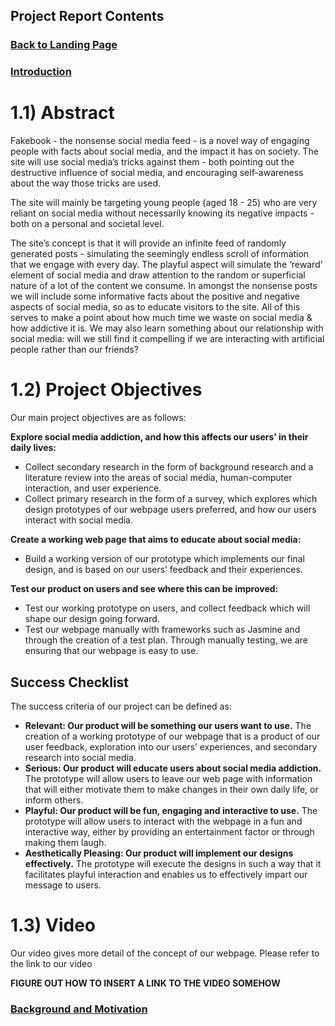 ## Project Report Contents

###  [Back to Landing Page](../README.md)

###  [Introduction](Introduction.md) 

# 1.1) Abstract

Fakebook - the nonsense social media feed - is a novel way of engaging people with facts about social media, and the impact it has on society. The site will use social media’s tricks against them - both pointing out the destructive influence of social media, and encouraging self-awareness about the way those tricks are used.

The site will mainly be targeting young people (aged 18 - 25) who are very reliant on social media without necessarily knowing its negative impacts - both on a personal and societal level. 

The site’s concept is that it will provide an infinite feed of randomly generated posts - simulating the seemingly endless scroll of information that we engage with every day. The playful aspect will simulate the ‘reward’ element of social media and draw attention to the random or superficial nature of a lot of the content we consume. In amongst the nonsense posts we will include some informative facts about the positive and negative aspects of social media, so as to educate visitors to the site. All of this serves to make a point about how much time we waste on social media & how addictive it is. We may also learn something about our relationship with social media: will we still find it compelling if we are interacting with artificial people rather than our friends?

# 1.2) Project Objectives

Our main project objectives are as follows:  

**Explore social media addiction, and how this affects our users’ in their daily lives:**
- Collect secondary research in the form of background research and a literature review into the areas of social media, human-computer interaction, and user experience.
- Collect primary research in the form of a survey, which explores which design prototypes of our webpage users preferred, and how our users interact with social media.

**Create a working web page that aims to educate about social media:** 
- Build a working version of our prototype which implements our final design, and is based on our users’ feedback and their experiences. 

**Test our product on users and see where this can be improved:**
- Test our working prototype on users, and collect feedback which will shape our design going forward.
- Test our webpage manually with frameworks such as Jasmine and through the creation of a test plan. Through manually testing, we are ensuring that our webpage is easy to use. 

## Success Checklist
The success criteria of our project can be defined as:

- **Relevant: Our product will be something our users want to use.** The creation of a working prototype of our webpage that is a product of our user feedback, exploration into our users’ experiences, and secondary research into social media. 
- **Serious: Our product will educate users about social media addiction.** The prototype will allow users to leave our web page with information that will either motivate them to make changes in their own daily life, or inform others. 
- **Playful: Our product will be fun, engaging and interactive to use.** The prototype will allow users to interact with the webpage in a fun and interactive way, either by providing an entertainment factor or through making them laugh.
- **Aesthetically Pleasing: Our product will implement our designs effectively.** The prototype will execute the designs in such a way that it facilitates playful interaction and enables us to effectively impart our message to users.


# 1.3) Video

Our video gives more detail of the concept of our webpage. Please refer to the link to our video 

**FIGURE OUT HOW TO INSERT A LINK TO THE VIDEO SOMEHOW**


### [Background and Motivation](BackgroundAndMotivation.md)
